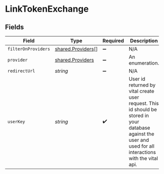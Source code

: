 # LinkTokenExchange


## Fields

| Field                                                                                                                                                       | Type                                                                                                                                                        | Required                                                                                                                                                    | Description                                                                                                                                                 |
| ----------------------------------------------------------------------------------------------------------------------------------------------------------- | ----------------------------------------------------------------------------------------------------------------------------------------------------------- | ----------------------------------------------------------------------------------------------------------------------------------------------------------- | ----------------------------------------------------------------------------------------------------------------------------------------------------------- |
| `filterOnProviders`                                                                                                                                         | [shared.Providers](../../models/shared/providers.md)[]                                                                                                      | :heavy_minus_sign:                                                                                                                                          | N/A                                                                                                                                                         |
| `provider`                                                                                                                                                  | [shared.Providers](../../models/shared/providers.md)                                                                                                        | :heavy_minus_sign:                                                                                                                                          | An enumeration.                                                                                                                                             |
| `redirectUrl`                                                                                                                                               | *string*                                                                                                                                                    | :heavy_minus_sign:                                                                                                                                          | N/A                                                                                                                                                         |
| `userKey`                                                                                                                                                   | *string*                                                                                                                                                    | :heavy_check_mark:                                                                                                                                          | User id returned by vital create user request. This id should be stored in your database against the user and used for all interactions with the vital api. |